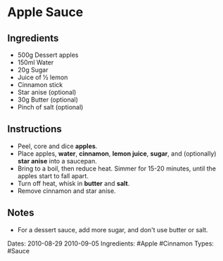 # Apple Sauce

## Ingredients

* 500g Dessert apples
* 150ml Water
* 20g Sugar
* Juice of &half; lemon
* Cinnamon stick
* Star anise (optional)
* 30g Butter (optional)
* Pinch of salt (optional)

## Instructions

* Peel, core and dice **apples**.
* Place apples, **water**, **cinnamon**, **lemon juice**, **sugar**,
  and (optionally) **star anise** into a saucepan.
* Bring to a boil, then reduce heat. Simmer for 15-20 minutes, until the
  apples start to fall apart.
* Turn off heat, whisk in **butter** and **salt**.
* Remove cinnamon and star anise.

## Notes

* For a dessert sauce, add more sugar, and don't use butter or salt.


Dates: 2010-08-29 2010-09-05
Ingredients: #Apple #Cinnamon
Types: #Sauce
